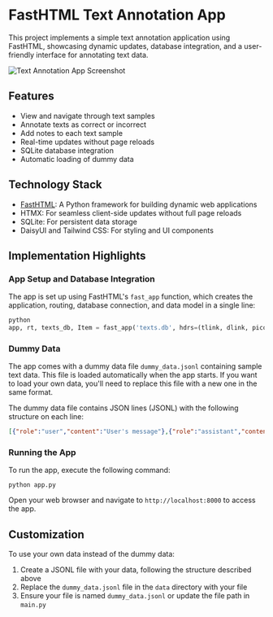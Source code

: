 # FastHTML Text Annotation App

This project implements a simple text annotation application using FastHTML, showcasing dynamic updates, database integration, and a user-friendly interface for annotating text data.

![Text Annotation App Screenshot](https://gist.github.com/user-attachments/assets/f28aff8c-3a55-439d-b605-d68c0b82c1b3)

## Features

- View and navigate through text samples
- Annotate texts as correct or incorrect
- Add notes to each text sample
- Real-time updates without page reloads
- SQLite database integration
- Automatic loading of dummy data

## Technology Stack

- [FastHTML](https://github.com/AnswerDotAI/fasthtml): A Python framework for building dynamic web applications
- HTMX: For seamless client-side updates without full page reloads
- SQLite: For persistent data storage
- DaisyUI and Tailwind CSS: For styling and UI components

## Implementation Highlights

### App Setup and Database Integration

The app is set up using FastHTML's `fast_app` function, which creates the application, routing, database connection, and data model in a single line:

```python
python
app, rt, texts_db, Item = fast_app('texts.db', hdrs=(tlink, dlink, picolink, MarkdownJS(), HighlightJS()), live=True, id=int, messages=list, feedback=bool, notes=str, pk='id', render=render)
```

### Dummy Data

The app comes with a dummy data file `dummy_data.jsonl` containing sample text data. This file is loaded automatically when the app starts. If you want to load your own data, you'll need to replace this file with a new one in the same format.

The dummy data file contains JSON lines (JSONL) with the following structure on each line:

```json
[{"role":"user","content":"User's message"},{"role":"assistant","content":"Assistant's response"}]
```

### Running the App

To run the app, execute the following command:

```
python app.py
```

Open your web browser and navigate to `http://localhost:8000` to access the app.

## Customization

To use your own data instead of the dummy data:

1. Create a JSONL file with your data, following the structure described above
2. Replace the `dummy_data.jsonl` file in the `data` directory with your file
3. Ensure your file is named `dummy_data.jsonl` or update the file path in `main.py`

